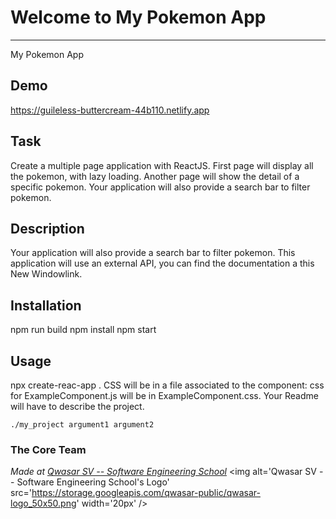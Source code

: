 # Welcome to My Pokemon App
***
My Pokemon App

## Demo
https://guileless-buttercream-44b110.netlify.app    

## Task
Create a multiple page application with ReactJS.
First page will display all the pokemon, with lazy loading. Another page will show the detail of a specific pokemon.
Your application will also provide a search bar to filter pokemon.

## Description
Your application will also provide a search bar to filter pokemon.
This application will use an external API, you can find the documentation a this New Windowlink.

## Installation
npm run build
npm install
npm start

## Usage
npx create-reac-app .
CSS will be in a file associated to the component: css for ExampleComponent.js will be in ExampleComponent.css.
Your Readme will have to describe the project.

```
./my_project argument1 argument2
```

### The Core Team


<span><i>Made at <a href='https://qwasar.io'>Qwasar SV -- Software Engineering School</a></i></span>
<span><img alt='Qwasar SV -- Software Engineering School's Logo' src='https://storage.googleapis.com/qwasar-public/qwasar-logo_50x50.png' width='20px' /></span>
